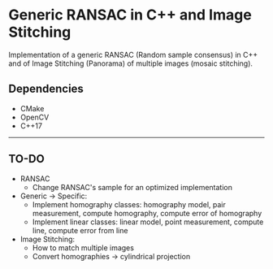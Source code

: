 # Generic RANSAC in C++ and Image Stitching
Implementation of a generic RANSAC (Random sample consensus) in C++ and of Image Stitching (Panorama) of multiple images (mosaic stitching).

## Dependencies
- CMake
- OpenCV
- C++17

<hr>

## TO-DO

- RANSAC
  - Change RANSAC's sample for an optimized implementation
- Generic -> Specific:
  - Implement homography classes: homography model, pair measurement, compute homography, compute error of homography
  - Implement linear classes: linear model, point measurement, compute line, compute error from line
- Image Stitching:
  - How to match multiple images
  - Convert homographies -> cylindrical projection